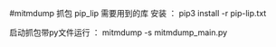 #mitmdump 抓包
pip_lip 需要用到的库
安装 ： pip3 install -r pip-lip.txt

启动抓包带py文件运行 ： mitmdump -s mitmdump_main.py


